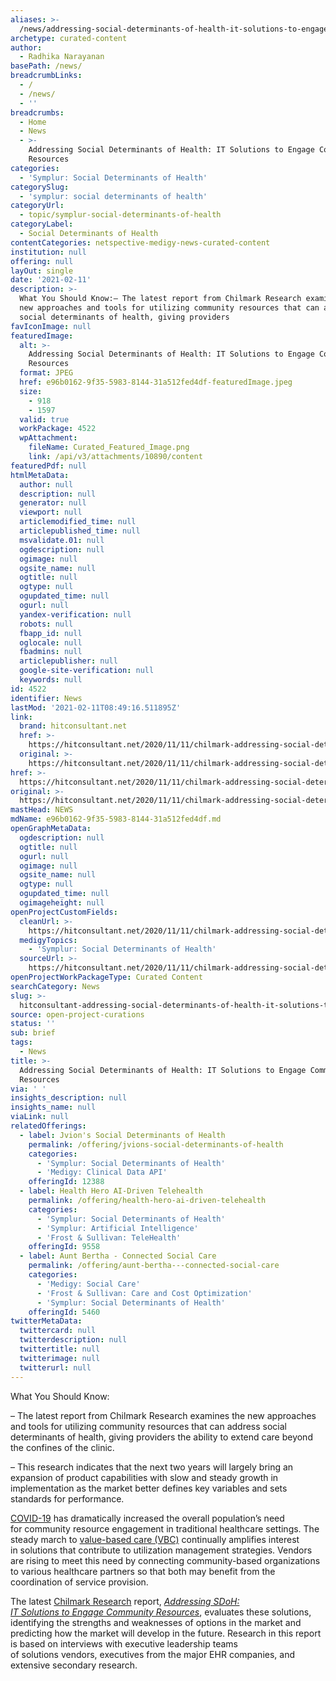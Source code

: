 ```yaml
---
aliases: >-
  /news/addressing-social-determinants-of-health-it-solutions-to-engage-community-resources
archetype: curated-content
author:
  - Radhika Narayanan
basePath: /news/
breadcrumbLinks:
  - /
  - /news/
  - ''
breadcrumbs:
  - Home
  - News
  - >-
    Addressing Social Determinants of Health: IT Solutions to Engage Community
    Resources
categories:
  - 'Symplur: Social Determinants of Health'
categorySlug:
  - 'symplur: social determinants of health'
categoryUrl:
  - topic/symplur-social-determinants-of-health
categoryLabel:
  - Social Determinants of Health
contentCategories: netspective-medigy-news-curated-content
institution: null
offering: null
layOut: single
date: '2021-02-11'
description: >-
  What You Should Know:– The latest report from Chilmark Research examines the
  new approaches and tools for utilizing community resources that can address
  social determinants of health, giving providers
favIconImage: null
featuredImage:
  alt: >-
    Addressing Social Determinants of Health: IT Solutions to Engage Community
    Resources
  format: JPEG
  href: e96b0162-9f35-5983-8144-31a512fed4df-featuredImage.jpeg
  size:
    - 918
    - 1597
  valid: true
  workPackage: 4522
  wpAttachment:
    fileName: Curated_Featured_Image.png
    link: /api/v3/attachments/10890/content
featuredPdf: null
htmlMetaData:
  author: null
  description: null
  generator: null
  viewport: null
  articlemodified_time: null
  articlepublished_time: null
  msvalidate.01: null
  ogdescription: null
  ogimage: null
  ogsite_name: null
  ogtitle: null
  ogtype: null
  ogupdated_time: null
  ogurl: null
  yandex-verification: null
  robots: null
  fbapp_id: null
  oglocale: null
  fbadmins: null
  articlepublisher: null
  google-site-verification: null
  keywords: null
id: 4522
identifier: News
lastMod: '2021-02-11T08:49:16.511895Z'
link:
  brand: hitconsultant.net
  href: >-
    https://hitconsultant.net/2020/11/11/chilmark-addressing-social-determinants-of-health/#.YCTtuGj7RPY
  original: >-
    https://hitconsultant.net/2020/11/11/chilmark-addressing-social-determinants-of-health/#.YCTtuGj7RPY
href: >-
  https://hitconsultant.net/2020/11/11/chilmark-addressing-social-determinants-of-health/#.YCTtuGj7RPY
original: >-
  https://hitconsultant.net/2020/11/11/chilmark-addressing-social-determinants-of-health/#.YCTtuGj7RPY
mastHead: NEWS
mdName: e96b0162-9f35-5983-8144-31a512fed4df.md
openGraphMetaData:
  ogdescription: null
  ogtitle: null
  ogurl: null
  ogimage: null
  ogsite_name: null
  ogtype: null
  ogupdated_time: null
  ogimageheight: null
openProjectCustomFields:
  cleanUrl: >-
    https://hitconsultant.net/2020/11/11/chilmark-addressing-social-determinants-of-health/#.YCTtuGj7RPY
  medigyTopics:
    - 'Symplur: Social Determinants of Health'
  sourceUrl: >-
    https://hitconsultant.net/2020/11/11/chilmark-addressing-social-determinants-of-health/#.YCTtuGj7RPY
openProjectWorkPackageType: Curated Content
searchCategory: News
slug: >-
  hitconsultant-addressing-social-determinants-of-health-it-solutions-to-engage-community-resources
source: open-project-curations
status: ''
sub: brief
tags:
  - News
title: >-
  Addressing Social Determinants of Health: IT Solutions to Engage Community
  Resources
via: ' '
insights_description: null
insights_name: null
viaLink: null
relatedOfferings:
  - label: Jvion's Social Determinants of Health
    permalink: /offering/jvions-social-determinants-of-health
    categories:
      - 'Symplur: Social Determinants of Health'
      - 'Medigy: Clinical Data API'
    offeringId: 12388
  - label: Health Hero AI-Driven Telehealth
    permalink: /offering/health-hero-ai-driven-telehealth
    categories:
      - 'Symplur: Social Determinants of Health'
      - 'Symplur: Artificial Intelligence'
      - 'Frost & Sullivan: TeleHealth'
    offeringId: 9558
  - label: Aunt Bertha - Connected Social Care
    permalink: /offering/aunt-bertha---connected-social-care
    categories:
      - 'Medigy: Social Care'
      - 'Frost & Sullivan: Care and Cost Optimization'
      - 'Symplur: Social Determinants of Health'
    offeringId: 5460
twitterMetaData:
  twittercard: null
  twitterdescription: null
  twittertitle: null
  twitterimage: null
  twitterurl: null
---
```

<p>What You Should Know:</p><p>– The latest report from Chilmark Research examines the new approaches and tools for utilizing community resources that can address social determinants of health, giving providers the ability to extend care beyond the confines of the clinic.</p><p>– This research indicates that the next two years will largely bring an expansion of product capabilities with slow and steady growth in implementation as the market better defines key variables and sets standards for performance.</p><p><a href="https://hitconsultant.net/tag/coronavirus-covid-19/">COVID-19</a> has dramatically increased the overall population’s need for&nbsp;community&nbsp;resource engagement in traditional healthcare settings. The steady march to <a href="https://hitconsultant.net/tag/value-based-care/">value-based care (VBC)</a> continually amplifies interest in&nbsp;solutions&nbsp;that contribute to utilization management strategies. Vendors are rising to meet this need by connecting&nbsp;community-based organizations to various healthcare partners so that both may benefit from the coordination of service provision.&nbsp;</p><p>The latest <a href="https://www.chilmarkresearch.com/">Chilmark Research</a> report,&nbsp;<a href="https://u7061146.ct.sendgrid.net/ls/click?upn=4tNED-2FM8iDZJQyQ53jATURQWGmntp59QVTjaN-2BfHF1R5hw6zSlD982-2BF3udrtjAZVfUq4fjWbgq0-2FlQrG61WFLv4-2Bo5HfLpI7q6o9k1LK31L-2F7KOQnHzp3-2B8woK5DM-2BRnT-2BvaCeiLTVGPiYjTgu-2Bs-2FYBqHVvcmh6TzsDTwaE8y-2BUk7pGhrkV0j5x-2BNsa23bSjcB0_f5FEjrg-2FdibLos3yqr7j-2B0-2B1XAGFn1PvGrVG-2FuzAdFQ1ChKtAqc1wQ5i-2FN2mcVfNf6SNg2mDUeNHqtdTXr50d1cZUjJDpsOlqRWNKdD5QFJ14F7GuB9f7p4LSKjfEb97qoCc9PiCl1yxUwFypr-2FEiPRVUBU4zHCZVK9VbnB4JH3wZh-2FH7dAtqCc3VnpTsKeT5EoK258yHyChxvR-2FHCNx-2Fmu-2F-2F64JGWZXuzJX92Zt8terF2wkb84lNt7icXFpM8-2FeH8H53tStfrEwa3p-2Fgk4u3a5Sb43-2FXCKLOGkjSyhavPuhceOGIygBzSyl4lOBlKyfQUC53bchQ8Jxm4UHJzN6RsbWJ7eeXpghideklvglQGo-3D"><i>Addressing&nbsp;SDoH: IT&nbsp;Solutions&nbsp;to&nbsp;Engage&nbsp;Community&nbsp;Resources</i></a>, evaluates these&nbsp;solutions, identifying the strengths and weaknesses of options in the market and predicting how the market will develop in the future. Research in this report is based on interviews with executive leadership teams of&nbsp;solutions&nbsp;vendors, executives from the major EHR companies, and extensive secondary research.&nbsp;</p>